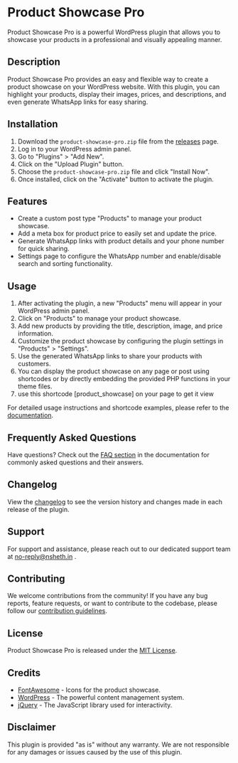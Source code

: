 # Product Showcase Pro

Product Showcase Pro is a powerful WordPress plugin that allows you to showcase your products in a professional and visually appealing manner.

## Description

Product Showcase Pro provides an easy and flexible way to create a product showcase on your WordPress website. With this plugin, you can highlight your products, display their images, prices, and descriptions, and even generate WhatsApp links for easy sharing.

## Installation

1. Download the `product-showcase-pro.zip` file from the [releases](https://github.com/nityam2007/Product-Showcase-Pro/releases) page.
2. Log in to your WordPress admin panel.
3. Go to "Plugins" > "Add New".
4. Click on the "Upload Plugin" button.
5. Choose the `product-showcase-pro.zip` file and click "Install Now".
6. Once installed, click on the "Activate" button to activate the plugin.

## Features

- Create a custom post type "Products" to manage your product showcase.
- Add a meta box for product price to easily set and update the price.
- Generate WhatsApp links with product details and your phone number for quick sharing.
- Settings page to configure the WhatsApp number and enable/disable search and sorting functionality.

## Usage

1. After activating the plugin, a new "Products" menu will appear in your WordPress admin panel.
2. Click on "Products" to manage your product showcase.
3. Add new products by providing the title, description, image, and price information.
4. Customize the product showcase by configuring the plugin settings in "Products" > "Settings".
5. Use the generated WhatsApp links to share your products with customers.
6. You can display the product showcase on any page or post using shortcodes or by directly embedding the provided PHP functions in your theme files.
7. use this shortcode [product_showcase]  on your page to get it view 

For detailed usage instructions and shortcode examples, please refer to the [documentation](https://github.com/nityam2007/Product-Showcase-Pro/wiki).

## Frequently Asked Questions

Have questions? Check out the [FAQ section](https://github.com/nityam2007/Product-Showcase-Pro/wiki/FAQ) in the documentation for commonly asked questions and their answers.

## Changelog

View the [changelog](https://github.com/nityam2007/Product-Showcase-Pro/blob/main/CHANGELOG.md) to see the version history and changes made in each release of the plugin.

## Support

For support and assistance, please reach out to our dedicated support team at no-reply@nsheth.in .

## Contributing

We welcome contributions from the community! If you have any bug reports, feature requests, or want to contribute to the codebase, please follow our [contribution guidelines](https://github.com/nityam2007/Product-Showcase-Pro/blob/main/CONTRIBUTING.md).

## License

Product Showcase Pro is released under the [MIT License](https://github.com/nityam2007/Product-Showcase-Pro/blob/main/LICENSE).

## Credits

- [FontAwesome](https://fontawesome.com) - Icons for the product showcase.
- [WordPress](https://wordpress.org) - The powerful content management system.
- [jQuery](https://jquery.com) - The JavaScript library used for interactivity.

## Disclaimer

This plugin is provided "as is" without any warranty. We are not responsible for any damages or issues caused by the use of this plugin.
